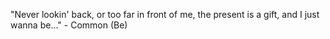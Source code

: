 "Never lookin' back, or too far in front of me, the present is a gift, and I just wanna be..."
	 - Common (Be) 